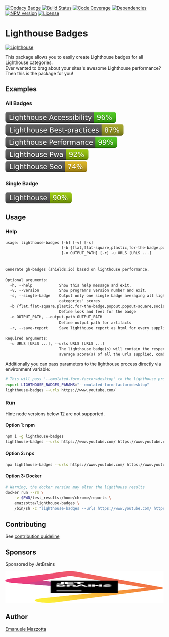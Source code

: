 [![Codacy Badge](https://api.codacy.com/project/badge/Grade/fc68a4ca6fb648749134e43db5b34678)](https://app.codacy.com/app/emazzotta/lighthouse-badges?utm_source=github.com&utm_medium=referral&utm_content=emazzotta/lighthouse-badges&utm_campaign=Badge_Grade_Dashboard)
[![Build Status](https://travis-ci.org/emazzotta/lighthouse-badges.svg?branch=master)](https://travis-ci.org/emazzotta/lighthouse-badges)
[![Code Coverage](https://codecov.io/gh/emazzotta/lighthouse-badges/branch/master/graph/badge.svg)](https://travis-ci.org/emazzotta/lighthouse-badges)
[![Dependencies](https://david-dm.org/emazzotta/lighthouse-badges.svg?style=flat)](https://david-dm.org/emazzotta/lighthouse-badges)
[![NPM version](https://img.shields.io/npm/v/lighthouse-badges.svg)](https://www.npmjs.org/package/lighthouse-badges)
[![License](http://img.shields.io/:license-mit-blue.svg?style=flat)](https://emanuelemazzotta.com/mit-license) 

# Lighthouse Badges

[![Lighthouse](./assets/img/lighthouse.svg)](https://github.com/GoogleChrome/lighthouse)

This package allows you to easily create Lighthouse badges for all Lighthouse categories.  
Ever wanted to brag about your sites's awesome Lighthouse performance? Then this is the package for you!  

## Examples

### All Badges

[![Lighthouse Accessibility Badge](./assets/img/scores/lighthouse_accessibility.svg)](https://github.com/emazzotta/lighthouse-badges)
[![Lighthouse Best Practices Badge](./assets/img/scores/lighthouse_best-practices.svg)](https://github.com/emazzotta/lighthouse-badges)
[![Lighthouse Performance Badge](./assets/img/scores/lighthouse_performance.svg)](https://github.com/emazzotta/lighthouse-badges)
[![Lighthouse PWA Badge](./assets/img/scores/lighthouse_pwa.svg)](https://github.com/emazzotta/lighthouse-badges)
[![Lighthouse SEO Badge](./assets/img/scores/lighthouse_seo.svg)](https://github.com/emazzotta/lighthouse-badges)

### Single Badge

[![Lighthouse](./assets/img/scores/lighthouse.svg)](https://github.com/emazzotta/lighthouse-badges)

## Usage

### Help

```txt
usage: lighthouse-badges [-h] [-v] [-s]
                         [-b {flat,flat-square,plastic,for-the-badge,popout,popout-square,social}]
                         [-o OUTPUT_PATH] [-r] -u URLS [URLS ...]


Generate gh-badges (shields.io) based on lighthouse performance.

Optional arguments:
  -h, --help            Show this help message and exit.
  -v, --version         Show program's version number and exit.
  -s, --single-badge    Output only one single badge averaging all lighthouse
                        categories' scores
  -b {flat,flat-square,plastic,for-the-badge,popout,popout-square,social}, --badge-style {flat,flat-square,plastic,for-the-badge,popout,popout-square,social}
                        Define look and feel for the badge
  -o OUTPUT_PATH, --output-path OUTPUT_PATH
                        Define output path for artifacts
  -r, --save-report     Save lighthouse report as html for every supplied url

Required arguments:
  -u URLS [URLS ...], --urls URLS [URLS ...]
                        The lighthouse badge(s) will contain the respective
                        average score(s) of all the urls supplied, combined
```

Additionally you can pass parameters to the lighthouse process directly via environment variable:

```bash
# This will pass '--emulated-form-factor=desktop' to the lighthouse process
export LIGHTHOUSE_BADGES_PARAMS="--emulated-form-factor=desktop"
lighthouse-badges --urls https://www.youtube.com/
```

### Run

Hint: node versions below 12 are not supported.

#### Option 1: npm
```bash
npm i -g lighthouse-badges
lighthouse-badges --urls https://www.youtube.com/ https://www.youtube.com/feed/trending -o test_results
```

#### Option 2: npx
```bash
npx lighthouse-badges --urls https://www.youtube.com/ https://www.youtube.com/feed/trending -o test_results
```

#### Option 3: Docker
```bash
# Warning, the docker version may alter the lighthouse results
docker run --rm \
    -v $PWD/test_results:/home/chrome/reports \
    emazzotta/lighthouse-badges \
    /bin/sh -c "lighthouse-badges --urls https://www.youtube.com/ https://www.youtube.com/feed/trending"
```

## Contributing

See [contribution guideline](./CONTRIBUTING.md)

## Sponsors

Sponsored by JetBrains

<a href="https://www.jetbrains.com/?from=Lighthouse-Badges">
  <img alt="Jetbrains Logo" src="./assets/img/jetbrains.svg" width="100%" height="100">
</a>

## Author

[Emanuele Mazzotta](mailto:hello@mazzotta.me)
